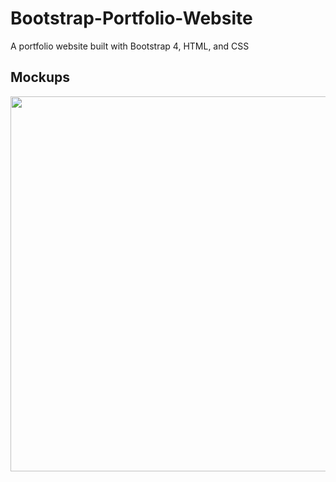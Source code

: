 # Bootstrap-Portfolio-Website
A portfolio website built with Bootstrap 4, HTML, and CSS

## **Mockups**
<div align="center">
<img src="https://drive.google.com/uc?export=view&id=1yjbsl0AixqpgIXynFUu2hHOAANQcXLX_" width="1100" height="600"/>
  </div>
